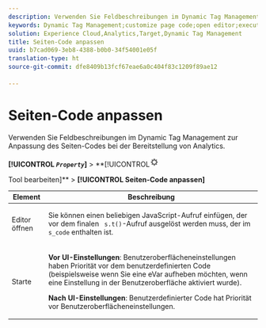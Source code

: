 ```yaml
---
description: Verwenden Sie Feldbeschreibungen im Dynamic Tag Management zur Anpassung des Seiten-Codes bei der Bereitstellung von Analytics.
keywords: Dynamic Tag Management;customize page code;open editor;execute
solution: Experience Cloud,Analytics,Target,Dynamic Tag Management
title: Seiten-Code anpassen
uuid: b7cad069-3eb8-4388-b0b0-34f54001e05f
translation-type: ht
source-git-commit: dfe8409b13fcf67eae6a0c404f83c1209f89ae12

---
```



# Seiten-Code anpassen

Verwenden Sie Feldbeschreibungen im Dynamic Tag Management zur Anpassung des Seiten-Codes bei der Bereitstellung von Analytics.

**[!UICONTROL *`Property`*]** > **[!UICONTROL![](assets/settings_gear.png)

Tool bearbeiten]** > **[!UICONTROL Seiten-Code anpassen]**

<table id="table_A4676A5FEE814DF9A05DA0E56F8B4C6D"> 
 <thead> 
  <tr> 
   <th colname="col1" class="entry"> Element </th> 
   <th colname="col2" class="entry"> Beschreibung </th> 
  </tr> 
 </thead>
 <tbody> 
  <tr> 
   <td colname="col1"> <p>Editor öffnen </p> </td> 
   <td colname="col2"> <p>Sie können einen beliebigen JavaScript-Aufruf einfügen, der vor dem finalen <code> s.t()</code>-Aufruf ausgelöst werden muss, der im <code> s_code</code> enthalten ist. </p> </td> 
  </tr> 
  <tr> 
   <td colname="col1"> <p>Starte </p> </td> 
   <td colname="col2"> <p> <b>Vor UI-Einstellungen</b>: Benutzeroberflächeneinstellungen haben Priorität vor dem benutzerdefinierten Code (beispielsweise wenn Sie eine eVar aufheben möchten, wenn eine Einstellung in der Benutzeroberfläche aktiviert wurde). </p> <p> <b>Nach UI-Einstellungen</b>: Benutzerdefinierter Code hat Priorität vor Benutzeroberflächeneinstellungen. </p> </td> 
  </tr> 
 </tbody> 
</table>

